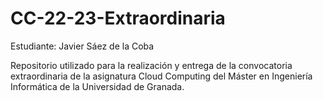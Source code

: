 # CC-22-23-Extraordinaria
Estudiante: Javier Sáez de la Coba

Repositorio utilizado para la realización y entrega de la convocatoria extraordinaria de la asignatura Cloud Computing del Máster en Ingeniería Informática de la Universidad de Granada.